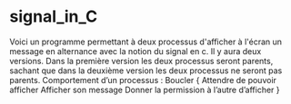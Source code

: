 # signal_in_C
Voici un programme permettant à deux processus d'afficher à l'écran un message en alternance avec la notion du signal en c.
Il y aura deux versions. Dans la première version les deux processus seront parents, sachant que dans la deuxième version les deux processus ne seront pas parents.
Comportement d’un processus :
 Boucler { 
  Attendre de pouvoir afficher
  Afficher son message
  Donner la permission à l’autre d’afficher
 }

